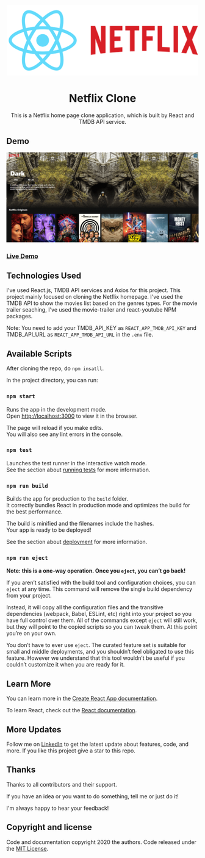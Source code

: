 <p align="center">
    <img src="https://github.com/Manojkumar8497/Netflix-Clone/blob/master/public/logo.png" alt="Logo" width="500">

  <h1 align="center">Netflix Clone</h1>
  <p align="center">This is a Netflix home page clone application, which is built by React and TMDB API service.</p>
</p>

## Demo

<p align="center">
  <img src="https://github.com/Manojkumar8497/Netflix-Clone/blob/master/public/demo.gif"/>
</p>

### [Live Demo](https://manojkumar8497.github.io/Netflix-Clone/)

## Technologies Used

I've used React.js, TMDB API services and Axios for this project. This project mainly focused on cloning the Netflix homepage. I've used the TMDB API to show the movies list based on the genres types. For the movie trailer seaching, I've used the movie-trailer and react-youtube NPM packages.

Note: You need to add your TMDB_API_KEY as `REACT_APP_TMDB_API_KEY` and TMDB_API_URL as `REACT_APP_TMDB_API_URL` in the `.env` file.

## Available Scripts

After cloning the repo, do `npm insatll`.

In the project directory, you can run:

### `npm start`

Runs the app in the development mode.<br />
Open [http://localhost:3000](http://localhost:3000) to view it in the browser.

The page will reload if you make edits.<br />
You will also see any lint errors in the console.

### `npm test`

Launches the test runner in the interactive watch mode.<br />
See the section about [running tests](https://facebook.github.io/create-react-app/docs/running-tests) for more information.

### `npm run build`

Builds the app for production to the `build` folder.<br />
It correctly bundles React in production mode and optimizes the build for the best performance.

The build is minified and the filenames include the hashes.<br />
Your app is ready to be deployed!

See the section about [deployment](https://facebook.github.io/create-react-app/docs/deployment) for more information.

### `npm run eject`

**Note: this is a one-way operation. Once you `eject`, you can’t go back!**

If you aren’t satisfied with the build tool and configuration choices, you can `eject` at any time. This command will remove the single build dependency from your project.

Instead, it will copy all the configuration files and the transitive dependencies (webpack, Babel, ESLint, etc) right into your project so you have full control over them. All of the commands except `eject` will still work, but they will point to the copied scripts so you can tweak them. At this point you’re on your own.

You don’t have to ever use `eject`. The curated feature set is suitable for small and middle deployments, and you shouldn’t feel obligated to use this feature. However we understand that this tool wouldn’t be useful if you couldn’t customize it when you are ready for it.

## Learn More

You can learn more in the [Create React App documentation](https://facebook.github.io/create-react-app/docs/getting-started).

To learn React, check out the [React documentation](https://reactjs.org/).

## More Updates

Follow me on [LinkedIn](https://www.linkedin.com/in/manoj-m8497/) to get the latest update about features, code, and more. If you like this project give a star to this repo.

## Thanks

Thanks to all contributors and their support.

If you have an idea or you want to do something, tell me or just do it!

I'm always happy to hear your feedback!

## Copyright and license
  
Code and documentation copyright 2020 the authors. Code released under the [MIT License](https://github.com/Manojkumar8497/Netflix-Clone/blob/master/LICENSE).
